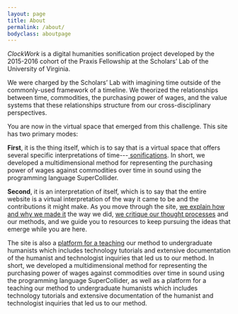 ```yaml
---
layout: page
title: About
permalink: /about/
bodyclass: aboutpage
---
```


*ClockWork* is a digital humanities sonification project developed by the 2015-2016 cohort of the Praxis Fellowship at the Scholars’ Lab of the University of Virginia.

We were charged by the Scholars’ Lab with imagining time outside of the commonly-used framework of a timeline. We theorized the relationships between time, commodities, the purchasing power of wages, and the value systems that these relationships structure from our cross-disciplinary perspectives.

You are now in the virtual space that emerged from this challenge. This site has two primary modes:

**First**, it is the thing itself, which is to say that is a virtual space that offers several specific interpretations of time---<a href="http://clockwork.scholarslab.org/sonification/"> sonifications</a>. In short, we developed a multidimensional method for representing the purchasing power of wages against commodities over time in sound using the programming language SuperCollider.

**Second**, it is an interpretation of itself, which is to say that the entire website is a virtual interpretation of the way it came to be and the contributions it might make. As you move through the site, <a href="http://clockwork.scholarslab.org/bikeshed-doc/questions-towards-humanities-data.html"> we explain how and why we made it</a> the way we did, <a href="http://clockwork.scholarslab.org/curriculum/#critique"> we critique our thought processes</a> and our methods, and we guide you to resources to keep pursuing the ideas that emerge while you are here.

The site is also a <a href="http://clockwork.scholarslab.org/curriculum/"> platform for a teaching</a> our method to undergraduate humanists which includes technology tutorials and extensive documentation of the humanist and technologist inquiries that led us to our method. In short, we developed a multidimensional method for representing the purchasing power of wages against commodities over time in sound using the programming language SuperCollider, as well as a platform for a teaching our method to undergraduate humanists which includes technology tutorials and extensive documentation of the humanist and technologist inquiries that led us to our method.
